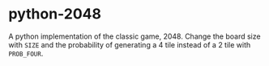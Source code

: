 # python-2048

A python implementation of the classic game, 2048.
Change the board size with `SIZE` and the probability of generating a 4 tile instead of a 2 tile with `PROB_FOUR`.